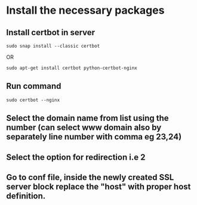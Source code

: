 # Install the necessary packages
## Install certbot in server 
```
sudo snap install --classic certbot
```
OR
```
sudo apt-get install certbot python-certbot-nginx
```
## Run command 
```
sudo certbot --nginx
```

## Select the domain name from list using the number (can select www domain also by separately line number with comma eg 23,24)
## Select the option for redirection i.e 2
## Go to conf file, inside the newly created SSL server block replace the "host" with proper host definition.
